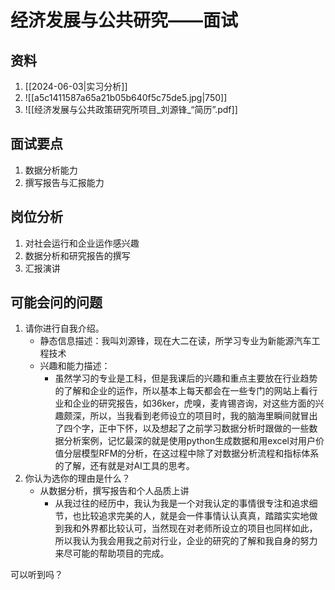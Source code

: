 # 经济发展与公共研究——面试

## 资料

1. [[2024-06-03|实习分析]]
3. ![[a5c1411587a65a21b05b640f5c75de5.jpg|750]]
4. ![[经济发展与公共政策研究所项目_刘源锋_“简历”.pdf]]
## 面试要点

1. 数据分析能力
2. 撰写报告与汇报能力

## 岗位分析

1. 对社会运行和企业运作感兴趣
2. 数据分析和研究报告的撰写
3. 汇报演讲

## 可能会问的问题

1. 请你进行自我介绍。
	- 静态信息描述：我叫刘源锋，现在大二在读，所学习专业为新能源汽车工程技术
	- 兴趣和能力描述：
		- 虽然学习的专业是工科，但是我课后的兴趣和重点主要放在行业趋势的了解和企业的运作，所以基本上每天都会在一些专门的网站上看行业和企业的研究报告，如36ker，虎嗅，麦肯锡咨询，对这些方面的兴趣颇深，所以，当我看到老师设立的项目时，我的脑海里瞬间就冒出了四个字，正中下怀，以及想起了之前学习数据分析时跟做的一些数据分析案例，记忆最深的就是使用python生成数据和用excel对用户价值分层模型RFM的分析，在这过程中除了对数据分析流程和指标体系的了解，还有就是对AI工具的思考。
1. 你认为选你的理由是什么？
	- 从数据分析，撰写报告和个人品质上讲
		- 从我过往的经历中，我认为我是一个对我认定的事情很专注和追求细节，也比较追求完美的人，就是会一件事情认认真真，踏踏实实地做到我和外界都比较认可，当然现在对老师所设立的项目也同样如此，所以我认为我会用我之前对行业，企业的研究的了解和我自身的努力来尽可能的帮助项目的完成。

可以听到吗？
